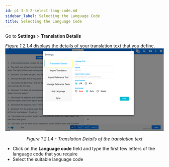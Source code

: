 ```yaml
---
id: p1-3-3-2-select-lang-code.md
sidebar_label: Selecting the Language Code
title: Selecting the Language Code
---
```




Go to **Settings** > **Translation Details**

_Figure 1.2.1.4_ displays the details of your translation text that you define.
![alt text](../../../../../../static/AutographaLiveImages/Getting_Started/translation-details-fig-1.2.1.4.jpg 'Translation Details of the translation text')
<div align="center"style="font-style: italic;">Figure 1.2.1.4 - Translation Details of the translation text</div>

-   Click on the **Language code** field and type the first few letters of the language code that you require
-   Select the suitable language code
